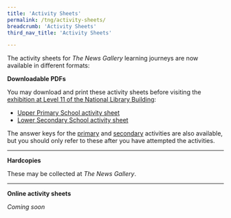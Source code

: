 ```yaml
---
title: 'Activity Sheets'
permalink: /tng/activity-sheets/
breadcrumb: 'Activity Sheets'
third_nav_title: 'Activity Sheets'

---
```


The activity sheets for *The News Gallery* learning journeys are now available in different formats:



**Downloadable PDFs**  

You may download and print these activity sheets before visiting the [exhibition at Level 11 of the National Library Building](https://exhibitions.nlb.gov.sg/exhibitions/current-exhibitions/newsgallery/):

- [Upper Primary School activity sheet](https://go.gov.sg/nlb-tng-primary)
- [Lower Secondary School activity sheet](https://go.gov.sg/nlb-tng-secondary)

The answer keys for the [primary](https://go.gov.sg/nlb-tng-primary-answerkey) and [secondary](https://go.gov.sg/nlb-tng-secondary-answerkey) activities are also available, but you should only refer to these after you have attempted the activities.

<hr> 

**Hardcopies**

These may be collected at *The News Gallery*.    

<hr>



**Online activity sheets** 

*Coming soon*